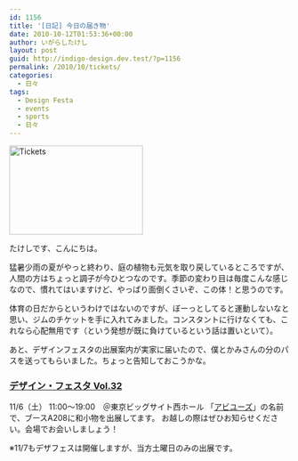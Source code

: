 ```yaml
---
id: 1156
title: '[日記] 今日の届き物'
date: 2010-10-12T01:53:36+00:00
author: いがらしたけし
layout: post
guid: http://indigo-design.dev.test/?p=1156
permalink: /2010/10/tickets/
categories:
  - 日々
tags:
  - Design Festa
  - events
  - sports
  - 日々
---
```

<a href="http://photozou.jp/photo/show/120767/52782301"><img src="http://art43.photozou.jp/pub/767/120767/photo/52782301.jpg" alt="Tickets" width="240" height="160"  /></a>

たけしです、こんにちは。

猛暑少雨の夏がやっと終わり、庭の植物も元気を取り戻しているところですが、人間の方はちょっと調子が今ひとつなのです。季節の変わり目は毎度こんな感じなので、慣れてはいますけど、やっぱり面倒くさいぞ、この体！と思うのです。

体育の日だからというわけではないのですが、ぼーっとしてると運動しないなと思い、ジムのチケットを手に入れてみました。コンスタントに行けなくても、これなら心配無用です（という発想が既に負けているという話は置いといて）。

あと、デザインフェスタの出展案内が実家に届いたので、僕とかみさんの分のパスを送ってもらいました。ちょっと告知しておこうかな。
<!--more-->
<h3><a href="http://www.designfesta.com/">デザイン・フェスタ Vol.32</a></h3>
11/6（土） 11:00〜19:00　＠東京ビッグサイト西ホール
「<a href="https://indigo-design.org/habi/">アビユーズ</a>」の名前で、ブースA208に和小物を出展してます。
お越しの際はぜひお知らせください。会場でお会いしましょう！

※11/7もデザフェスは開催しますが、当方土曜日のみの出展です。